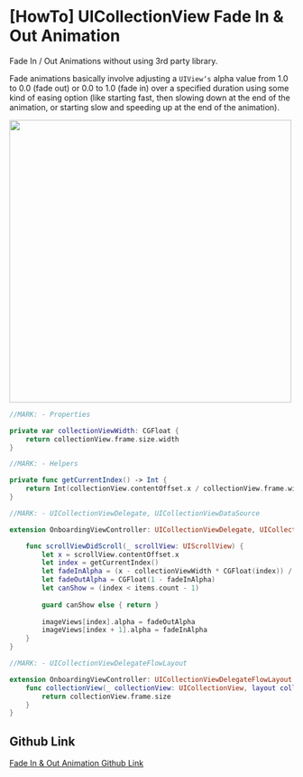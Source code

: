 # [HowTo] UICollectionView Fade In & Out Animation

Fade In / Out Animations without using 3rd party library.

Fade animations basically involve adjusting a `UIView‘s` alpha value from 1.0 to 0.0 (fade out) or 0.0 to 1.0 (fade in) over a specified duration using some kind of easing option (like starting fast, then slowing down at the end of the animation, or starting slow and speeding up at the end of the animation).

<img src="https://user-images.githubusercontent.com/50784573/110588378-49f9b800-81b8-11eb-9cd9-cc2728da58a5.gif" height=500/>


```swift
//MARK: - Properties

private var collectionViewWidth: CGFloat {
    return collectionView.frame.size.width
}

//MARK: - Helpers

private func getCurrentIndex() -> Int {
    return Int(collectionView.contentOffset.x / collectionView.frame.width)
}

//MARK: - UICollectionViewDelegate, UICollectionViewDataSource

extension OnboardingViewController: UICollectionViewDelegate, UICollectionViewDataSource {

    func scrollViewDidScroll(_ scrollView: UIScrollView) {
        let x = scrollView.contentOffset.x
        let index = getCurrentIndex()
        let fadeInAlpha = (x - collectionViewWidth * CGFloat(index)) / collectionViewWidth
        let fadeOutAlpha = CGFloat(1 - fadeInAlpha)
        let canShow = (index < items.count - 1)
        
        guard canShow else { return }
        
        imageViews[index].alpha = fadeOutAlpha
        imageViews[index + 1].alpha = fadeInAlpha
    }
}

//MARK: - UICollectionViewDelegateFlowLayout

extension OnboardingViewController: UICollectionViewDelegateFlowLayout {
    func collectionView(_ collectionView: UICollectionView, layout collectionViewLayout: UICollectionViewLayout, sizeForItemAt indexPath: IndexPath) -> CGSize {
        return collectionView.frame.size
    }
}

```

## Github Link

[Fade In & Out Animation Github Link](https://github.com/cielgrisdemoscou/ios-onboarding/tree/master/onboarding-2)